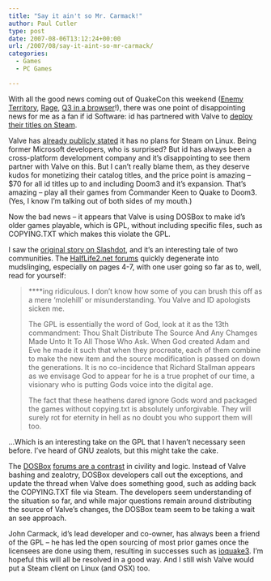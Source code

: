 ```yaml
---
title: "Say it ain't so Mr. Carmack!"
author: Paul Cutler
type: post
date: 2007-08-06T13:12:24+00:00
url: /2007/08/say-it-aint-so-mr-carmack/
categories:
  - Games
  - PC Games

---
```

With all the good news coming out of QuakeCon this weekend ([Enemy Territory][1], [Rage][2], [Q3 in a browser][3]!), there was one point of disappointing news for me as a fan if id Software: id has partnered with Valve to [deploy their titles on Steam][4].

Valve has [already publicly stated][5] it has no plans for Steam on Linux. Being former Microsoft developers, who is surprised? But id has always been a cross-platform development company and it&#8217;s disappointing to see them partner with Valve on this. But I can&#8217;t really blame them, as they deserve kudos for monetizing their catalog titles, and the price point is amazing &#8211; $70 for all id titles up to and including Doom3 and it&#8217;s expansion. That&#8217;s amazing &#8211; play all their games from Commander Keen to Quake to Doom3. (Yes, I know I&#8217;m talking out of both sides of my mouth.)

Now the bad news &#8211; it appears that Valve is using DOSBox to make id&#8217;s older games playable, which is GPL, without including specific files, such as COPYING.TXT which makes this violate the GPL.

I saw the [original story on Slashdot][6], and it&#8217;s an interesting tale of two communities. The [HalfLife2.net forums][7] quickly degenerate into mudslinging, especially on pages 4-7, with one user going so far as to, well, read for yourself:

> \****ing ridiculous. I don&#8217;t know how some of you can brush this off as a mere &#8216;molehill&#8217; or misunderstanding. You Valve and ID apologists sicken me.
> 
> The GPL is essentially the word of God, look at it as the 13th commandment: Thou Shalt Distribute The Source And Any Chamges Made Unto It To All Those Who Ask. When God created Adam and Eve he made it such that when they procreate, each of them combine to make the new item and the source modification is passed on down the generations. It is no co-incidence that Richard Stallman appears as we envisage God to appear for he is a true prophet of our time, a visionary who is putting Gods voice into the digital age.
> 
> The fact that these heathens dared ignore Gods word and packaged the games without copying.txt is absolutely unforgivable. They will surely rot for eternity in hell as no doubt you who support them will too.

&#8230;Which is an interesting take on the GPL that I haven&#8217;t necessary seen before. I&#8217;ve heard of GNU zealots, but this might take the cake.

The [DOSBox][8] [forums are a contrast][9] in civility and logic. Instead of Valve bashing and zealotry, DOSBox developers call out the exceptions, and update the thread when Valve does something good, such as adding back the COPYING.TXT file via Steam. The developers seem understanding of the situation so far, and while major questions remain around distributing the source of Valve&#8217;s changes, the DOSBox team seem to be taking a wait an see approach.

John Carmack, id&#8217;s lead developer and co-owner, has always been a friend of the GPL &#8211; he has led the open sourcing of most prior games once the licensees are done using them, resulting in successes such as [ioquake3][10]. I&#8217;m hopeful this will all be resolved in a good way. And I still wish Valve would put a Steam client on Linux (and OSX) too.

 [1]: http://www.shacknews.com/screenshots.x?gallery=8038&game_id=4052&id=103131
 [2]: http://www.shacknews.com/onearticle.x/48300
 [3]: http://www.shacknews.com/onearticle.x/48290
 [4]: http://www.shacknews.com/onearticle.x/48288
 [5]: http://forums.steampowered.com/forums/showthread.php?t=276761&page=111
 [6]: http://games.slashdot.org/article.pl?sid=07/08/05/1951243
 [7]: http://www.halflife2.net/forums/showthread.php?t=128297
 [8]: http://dosbox.sourceforge.net/news.php?show_news=1
 [9]: http://vogons.zetafleet.com/viewtopic.php?t=16285&postdays=0&postorder=asc&start=0&sid=d549b81b15bcacdd79d9438acf2b1df2
 [10]: http://icculus.org/news/news.php?id=3966
